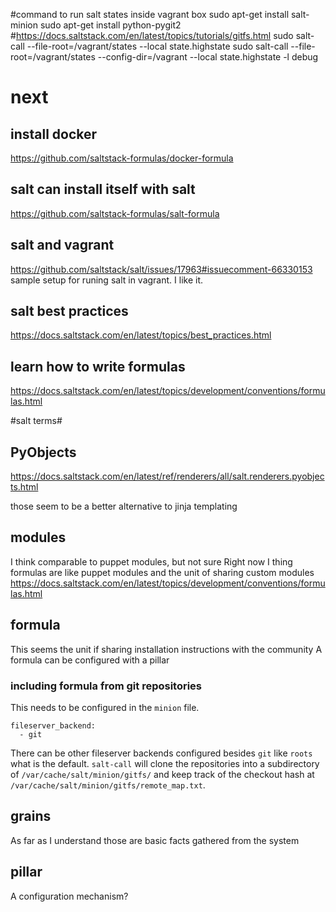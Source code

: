#command to run salt states inside vagrant box
sudo apt-get install salt-minion
sudo apt-get install  python-pygit2 #https://docs.saltstack.com/en/latest/topics/tutorials/gitfs.html
sudo salt-call --file-root=/vagrant/states --local state.highstate
sudo salt-call --file-root=/vagrant/states --config-dir=/vagrant  --local state.highstate -l debug


# next #
## install docker ##
https://github.com/saltstack-formulas/docker-formula

## salt can install itself with salt ##
https://github.com/saltstack-formulas/salt-formula

## salt and vagrant ##
https://github.com/saltstack/salt/issues/17963#issuecomment-66330153 sample setup for runing salt in vagrant. I like it.

## salt best practices ##
https://docs.saltstack.com/en/latest/topics/best_practices.html

## learn how to write formulas #
https://docs.saltstack.com/en/latest/topics/development/conventions/formulas.html

#salt terms#
## PyObjects ##

https://docs.saltstack.com/en/latest/ref/renderers/all/salt.renderers.pyobjects.html

those seem to be a better alternative to jinja templating

##  modules ##
I think comparable to puppet modules, but not sure
Right now I thing formulas are like puppet modules and the unit of sharing custom modules
https://docs.saltstack.com/en/latest/topics/development/conventions/formulas.html

## formula ##
This seems the unit if sharing installation instructions with the community
A formula can be configured with a pillar

### including formula from git repositories ###
This needs to be configured in the `minion` file.

    fileserver_backend:
      - git


There can be other fileserver backends configured besides `git` like `roots` what is the default.
`salt-call` will clone the repositories into a subdirectory of `/var/cache/salt/minion/gitfs/` and keep track of the checkout hash at `/var/cache/salt/minion/gitfs/remote_map.txt`.

  
  

## grains ##
As far as I understand those are basic facts gathered from the system

## pillar ##
A configuration mechanism?

